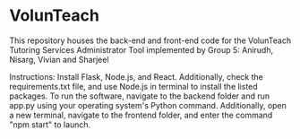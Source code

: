 # VolunTeach
This repository houses the back-end and front-end code for the VolunTeach Tutoring Services Administrator Tool implemented by Group 5: Anirudh, Nisarg, Vivian and Sharjeel

Instructions: Install Flask, Node.js, and React. Additionally, check the requirements.txt file, and use Node.js in terminal to install the listed packages. To run the software, navigate to the backend folder and run app.py using your operating system's Python command. Additionally, open a new terminal, navigate to the frontend folder, and enter the command "npm start" to launch. 
